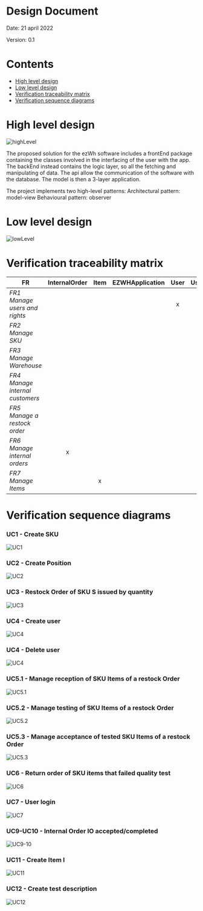 # Design Document

Date: 21 april 2022

Version: 0.1

# Contents

- [High level design](#package-diagram)
- [Low level design](#class-diagram)
- [Verification traceability matrix](#verification-traceability-matrix)
- [Verification sequence diagrams](#verification-sequence-diagrams)

# High level design

![highLevel](./UMLjpg/design/highLevel.jpg)

The proposed solution for the ezWh software includes a frontEnd package containing the classes involved in the interfacing of the user with the app. The backEnd instead contains the logic layer, so all the fetching and manipulating of data. The api allow the communication of the software with the database.
The model is then a 3-layer application.

The project implements two high-level patterns:
Architectural pattern: model-view
Behavioural pattern: observer

# Low level design

![lowLevel](./UMLjpg/design/NEWLowLevelDesign.jpg)

# Verification traceability matrix

| FR                              | InternalOrder | Item | EZWHApplication | User | User&RightsManager | SKU | Inventory | RestockOrder | Supplier | QualityTest | TransportNote | InternalCostumer | Warehouse | TestDescriptor |
| ------------------------------- | :-----------: | :--: | :-------------: | :--: | :----------------: | :-: | :-------: | :----------: | :------: | :---------: | :-----------: | :--------------: | :-------: | :------------: |
| _FR1 Manage users and rights_   |               |      |                 |  x   |         x          |     |           |              |          |             |               |                  |           |                |
| _FR2 Manage SKU_                |               |      |                 |      |                    |  x  |     x     |              |          |             |               |                  |           |                |
| _FR3 Manage Warehouse_          |               |      |                 |      |                    |     |           |              |          |      x      |               |                  |     x     |       x        |
| _FR4 Manage internal customers_ |               |      |                 |      |                    |     |           |              |          |             |               |        x         |           |                |
| _FR5 Manage a restock order_    |               |      |                 |      |                    |     |           |      x       |    x     |             |       x       |                  |           |                |
| _FR6 Manage internal orders_    |       x       |      |                 |      |                    |     |           |              |          |             |               |                  |           |                |
| _FR7 Manage Items_              |               |  x   |                 |      |                    |     |           |              |          |             |               |                  |           |                |

# Verification sequence diagrams

### UC1 - Create SKU

![UC1](./UMLjpg/design/UC1_SEQ.jpg)

### UC2 - Create Position

![UC2](./UMLjpg/design/UC2_SEQ.jpg)

### UC3 - Restock Order of SKU S issued by quantity

![UC3](./UMLjpg/design/UC3_SEQ.jpg)

### UC4 - Create user

![UC4](./UMLjpg/design/UC4-Administrator-create-user.jpg)

### UC4 - Delete user

![UC4](./UMLjpg/design/UC4-Administrator-delete-user.jpg)

### UC5.1 - Manage reception of SKU Items of a restock Order

![UC5.1](./UMLjpg/design/UC5.1_SEQ.jpg)

### UC5.2 - Manage testing of SKU Items of a restock Order

![UC5.2](./UMLjpg/design/UC5.2_SEQ.jpg)

### UC5.3 - Manage acceptance of tested SKU Items of a restock Order

![UC5.3](./UMLjpg/design/UC5.3_SEQ.jpg)

### UC6 - Return order of SKU items that failed quality test

![UC6](./UMLjpg/design/UC6_SEQ.jpg)

### UC7 - User login

![UC7](./UMLjpg/design/UC7-User-login.jpg)

### UC9-UC10 - Internal Order IO accepted/completed

![UC9-10](./UMLjpg/design/UC9_10_SEQ.jpg)

### UC11 - Create Item I

![UC11](./UMLjpg/design/UC11_SEQ.jpg)

### UC12 - Create test description

![UC12](./UMLjpg/design/UC12_SEQ.jpg)
